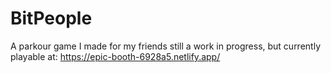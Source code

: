 # BitPeople
A parkour game I made for my friends
still a work in progress, but currently playable at: https://epic-booth-6928a5.netlify.app/

